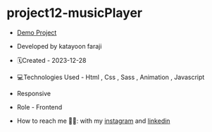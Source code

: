 # project12-musicPlayer
- [Demo Project](https://katayoon-faraji-web.github.io/trick32-XOgame/)

- Developed by katayoon faraji

- 🗓️Created - 2023-12-28

- 💻Technologies Used - Html , Css , Sass , Animation , Javascript

- Responsive
  
- Role - Frontend

- How to reach me 👩🏻: with my [instagram](https://instagram.com/katayoon_faraji_web) and [linkedin](https://www.linkedin.com/in/katayoon-faraji-web-3b722b207r)
